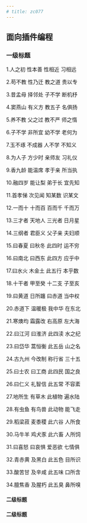 ```yaml
---
# title: zc077
---
```

## 面向插件编程

### 一级标题
   1.人之初 性本善 性相近 习相远

2.苟不教 性乃迁 教之道 贵以专

3.昔孟母 择邻处 子不学 断机杼

4.窦燕山 有义方 教五子 名俱扬

5.养不教 父之过 教不严 师之惰

6.子不学 非所宜 幼不学 老何为

7.玉不琢 不成器 人不学 不知义

8.为人子 方少时 亲师友 习礼仪

9.香九龄 能温席 孝于亲 所当执

10.融四岁 能让梨 弟于长 宜先知

11.首孝悌 次见闻 知某数 识某文

12.一而十 十而百 百而千 千而万

13.三才者 天地人 三光者 日月星

14.三纲者 君臣义 父子亲 夫妇顺

15.曰春夏 曰秋冬 此四时 运不穷

16.曰南北 曰西东 此四方 应乎中

17.曰水火 木金土 此五行 本乎数

18.十干者 甲至癸 十二支 子至亥

19.曰黄道 日所躔 曰赤道 当中权

20.赤道下 温暖极 我中华 在东北

21.寒燠均 霜露改 右高原 左大海

22.曰江河 曰淮济 此四渎 水之纪

23.曰岱华 蒿恒衡 此五岳 山之名

24.古九州 今改制 称行省 三十五

25.曰士农 曰工商 此四民 国之良

26.曰仁义 礼智信 此五常 不容紊

27.地所生 有草木 此植物 遍水陆

28.有虫鱼 有鸟兽 此动物 能飞走

29.稻梁菽 麦黍稷 此六谷 人所食

30.马牛羊 鸡犬豕 此六畜 人所饲

31.曰喜怒 曰哀惧 爱恶欲 七情俱

32.青赤黄 及黑白 此五色 目所识

33.酸苦甘 及辛咸 此五味 口所含

34.膻焦香 及腥朽 此五臭 鼻所嗅
#### 二级标题
#### 二级标题
<!-- <Vssue/> -->